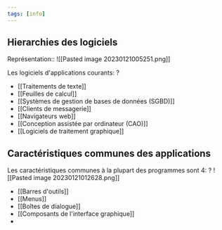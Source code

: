 ```yaml
---
tags: [info]
---
```


## Hierarchies des logiciels
Représentation::
![[Pasted image 20230121005251.png]]

Les logiciels d'applications courants:
?
- [[Traitements de texte]]
- [[Feuilles de calcul]]
- [[Systèmes de gestion de bases de données (SGBD)]]
- [[Clients de messagerie]]
- [[Navigateurs web]]
- [[Conception assistée par ordinateur (CAO)]]
- [[Logiciels de traitement graphique]]

## Caractéristiques communes des applications
Les caractéristiques communes à la plupart des programmes sont  4:
?
![[Pasted image 20230121012628.png]]

- [[Barres d'outils]]
- [[Menus]]
- [[Boîtes de dialogue]]
- [[Composants de l'interface graphique]]
- 
